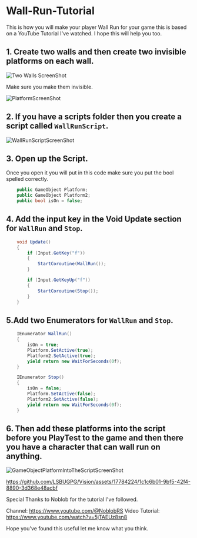 # Wall-Run-Tutorial
 
This is how you will make your player Wall Run for your game this is based on a YouTube Tutorial I've watched.
I hope this will help you too.

## 1. Create two walls and then create two invisible platforms on each wall.
![Two Walls ScreenShot](https://github.com/LSBUGPG/Vision/assets/17784224/258f7007-9407-4dea-9a07-d6cf654882d1)

Make sure you make them invisible.

![PlatformScreenShot](https://github.com/LSBUGPG/Vision/assets/17784224/7d48c85a-0cc0-4fce-a5df-b605b5d5bc1a)

## 2. If you have a scripts folder then you create a script called `WallRunScript`.
![WallRunScriptScreenShot](https://github.com/LSBUGPG/Vision/assets/17784224/1f916629-cfaf-421f-b215-96cb1bb0482c)

## 3. Open up the Script.
Once you open it you will put in this code make sure you put the bool spelled correctly.
```.cs
    public GameObject Platform;
    public GameObject Platform2;
    public bool isOn = false;
```

## 4. Add the input key in the Void Update section for `WallRun` and `Stop`.
```.cs
    void Update()
    {
        if (Input.GetKey("f"))
        {
            StartCoroutine(WallRun());
        }

        if (Input.GetKeyUp("f"))
        {
            StartCoroutine(Stop());
        }
    }
```

## 5.Add two Enumerators for `WallRun` and `Stop`.
```.cs
    IEnumerator WallRun()
    {
        isOn = true;
        Platform.SetActive(true);
        Platform2.SetActive(true);
        yield return new WaitForSeconds(0f);
    }

    IEnumerator Stop()
    {
        isOn = false;
        Platform.SetActive(false);
        Platform2.SetActive(false);
        yield return new WaitForSeconds(0f);
    }
```

## 6. Then add these platforms into the script before you PlayTest to the game and then there you have a character that can wall run on anything.

![GameObjectPlatformIntoTheScriptScreenShot](https://github.com/LSBUGPG/Vision/assets/17784224/c35ad21e-fef5-4f40-8ce7-63e7291fb3cb)

https://github.com/LSBUGPG/Vision/assets/17784224/1c1c6b01-9bf5-42f4-8890-3d368e48acbf


Special Thanks to Noblob for the tutorial I've followed.

Channel: https://www.youtube.com/@NoblobRS
Video Tutorial: https://www.youtube.com/watch?v=5jTAEUz8sn8

Hope you've found this useful let me know what you think.
